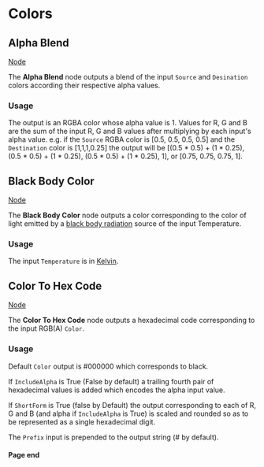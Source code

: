 # Colors

<!-- panels:start -->
<!-- div:title-panel -->
## Alpha Blend

<!-- div:right-panel -->
[Node](-/protoflux/_template/nodes/Root/Colors/README.md#ProtoFlux.Runtimes.Execution.Nodes.Color.ColorAlphaBlend ':include')

<!-- div:left-panel -->
The **Alpha Blend** node outputs a blend of the input `Source` and `Desination` colors according their respective alpha values.

### Usage

The output is an RGBA color whose alpha value is 1. Values for R, G and B are the sum of the input R, G and B values after multiplying by each input's alpha value. e.g. if the `Source` RGBA color is \[0.5, 0.5, 0.5, 0.5\] and the `Destination` color is \[1,1,1,0.25\] the output will be \[(0.5 \* 0.5) + (1 \* 0.25), (0.5 \* 0.5) + (1 \* 0.25), (0.5 \* 0.5) + (1 \* 0.25), 1\], or \[0.75, 0.75, 0.75, 1\].
<!-- panels:end -->

<!-- panels:start -->
<!-- div:title-panel -->
## Black Body Color

<!-- div:right-panel -->
[Node](-/protoflux/_template/nodes/Root/Colors/README.md#ProtoFlux.Runtimes.Execution.Nodes.Color.BlackBodyColor ':include')

<!-- div:left-panel -->
The **Black Body Color** node outputs a color corresponding to the color of light emitted by a [black body radiation](https://en.wikipedia.org/wiki/Black-body_radiation) source of the input Temperature.

### Usage

The input `Temperature` is in [Kelvin](https://en.wikipedia.org/wiki/Kelvin).
<!-- panels:end -->

<!--                                   Color (RGBA)                                -->

<!-- panels:start -->
<!-- div:title-panel -->
## Color To Hex Code

<!-- div:right-panel -->
[Node](-/protoflux/_template/nodes/Root/Colors/README.md#ProtoFlux.Runtimes.Execution.Nodes.Color.ColorToHexCode ':include')

<!-- div:left-panel -->
The **Color To Hex Code** node outputs a hexadecimal code corresponding to the input RGB(A) `Color`.

### Usage

Default `Color` output is #000000 which corresponds to black.

If `IncludeAlpha` is True (False by default) a trailing fourth pair of hexadecimal values is added which encodes the alpha input value.

If `ShortForm` is True (false by Default) the output corresponding to each of R, G and B (and alpha if `IncludeAlpha` is True) is scaled and rounded so as to be represented as a single hexadecimal digit.

The `Prefix` input is prepended to the output string (# by default).
<!-- panels:end -->

#### Page end
